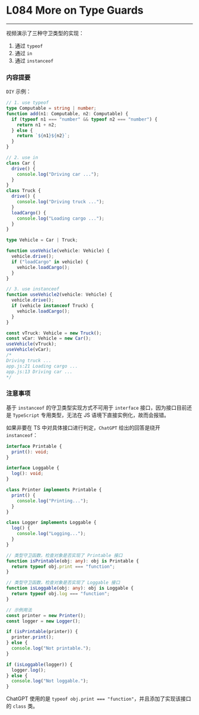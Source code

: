 # L084 More on Type Guards
---

视频演示了三种守卫类型的实现：

1. 通过 `typeof`
2. 通过 `in`
3. 通过 `instanceof`



### 内容提要

`DIY` 示例：

```ts
// 1. use typeof
type Computable = string | number;
function add(n1: Computable, n2: Computable) {
  if (typeof n1 === "number" && typeof n2 === "number") {
    return n1 + n2;
  } else {
    return `${n1}${n2}`;
  }
}

// 2. use in
class Car {
  drive() {
    console.log("Driving car ...");
  }
}
class Truck {
  drive() {
    console.log("Driving truck ...");
  }
  loadCargo() {
    console.log("Loading cargo ...");
  }
}

type Vehicle = Car | Truck;

function useVehicle(vehicle: Vehicle) {
  vehicle.drive();
  if ("loadCargo" in vehicle) {
    vehicle.loadCargo();
  }
}

// 3. use instanceof
function useVehicle2(vehicle: Vehicle) {
  vehicle.drive();
  if (vehicle instanceof Truck) {
    vehicle.loadCargo();
  }
}

const vTruck: Vehicle = new Truck();
const vCar: Vehicle = new Car();
useVehicle(vTruck);
useVehicle(vCar);
/*
Driving truck ...
app.js:21 Loading cargo ...
app.js:13 Driving car ...
*/
```



### 注意事项

基于 `instanceof` 的守卫类型实现方式不可用于 `interface` 接口，因为接口目前还是 `TypeScript` 专用类型，无法在 JS 语境下直接实例化，故而会报错。

如果非要在 TS 中对具体接口进行判定，`ChatGPT` 给出的回答是绕开 `instanceof`：

```ts
interface Printable {
  print(): void;
}

interface Loggable {
  log(): void;
}

class Printer implements Printable {
  print() {
    console.log("Printing...");
  }
}

class Logger implements Loggable {
  log() {
    console.log("Logging...");
  }
}

// 类型守卫函数，检查对象是否实现了 Printable 接口
function isPrintable(obj: any): obj is Printable {
  return typeof obj.print === "function";
}

// 类型守卫函数，检查对象是否实现了 Loggable 接口
function isLoggable(obj: any): obj is Loggable {
  return typeof obj.log === "function";
}

// 示例用法
const printer = new Printer();
const logger = new Logger();

if (isPrintable(printer)) {
  printer.print();
} else {
  console.log("Not printable.");
}

if (isLoggable(logger)) {
  logger.log();
} else {
  console.log("Not loggable.");
}
```

ChatGPT 使用的是 `typeof obj.print === "function"`，并且添加了实现该接口的 `class` 类。
